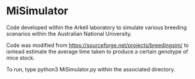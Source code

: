 # MiSimulator
Code developed within the Arkell laboratory to simulate various breeding scenarios within the Australian National University. 

Code was modified from https://sourceforge.net/projects/breedingsim/ to isntead estimate the average time taken to produce a certain genotype of mice stock.

To run, type python3 MiSimulator.py within the associated directory.




